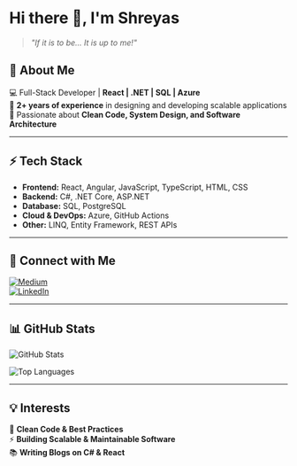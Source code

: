 # Hi there 👋, I'm Shreyas  

> *"If it is to be... It is up to me!"*

## 🚀 About Me  
💻 Full-Stack Developer | **React | .NET | SQL | Azure**  
📌 **2+ years of experience** in designing and developing scalable applications  
🎯 Passionate about **Clean Code, System Design, and Software Architecture**  

---

## ⚡ Tech Stack  
- **Frontend:** React, Angular, JavaScript, TypeScript, HTML, CSS  
- **Backend:** C#, .NET Core, ASP.NET  
- **Database:** SQL, PostgreSQL  
- **Cloud & DevOps:** Azure, GitHub Actions  
- **Other:** LINQ, Entity Framework, REST APIs  

---

## 🔗 Connect with Me  
[![Medium](https://img.shields.io/badge/Medium-12100E?logo=medium&logoColor=white)](https://medium.com/@shreyaskhamkar96)  
[![LinkedIn](https://img.shields.io/badge/LinkedIn-%230077B5.svg?logo=linkedin&logoColor=white)](https://www.linkedin.com/in/shreyas-khamkar-0777b720a/)  

---
## 📊 GitHub Stats  
![GitHub Stats](https://github-readme-stats.vercel.app/api?username=shreyaskhamkar&theme=city_light&hide_border=false&include_all_commits=true&count_private=true) 

![Top Languages](https://github-readme-stats.vercel.app/api/top-langs/?username=shreyaskhamkar&layout=compact&theme=city_light)  

---

## 💡 Interests  
🚀 **Clean Code & Best Practices**  
⚡ **Building Scalable & Maintainable Software**  
📚 **Writing Blogs on C# & React**  
